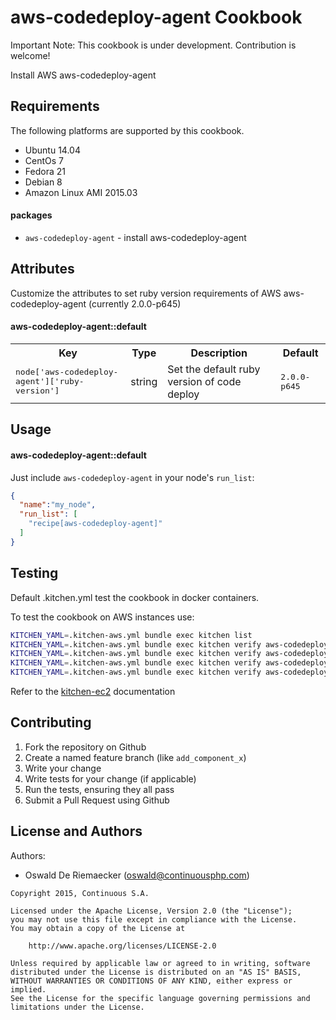 aws-codedeploy-agent Cookbook
===================
Important Note: This cookbook is under development. Contribution is welcome!

Install AWS aws-codedeploy-agent

Requirements
------------
The following platforms are supported by this cookbook.

* Ubuntu 14.04
* CentOs 7 
* Fedora 21
* Debian 8 
* Amazon Linux AMI 2015.03

#### packages
- `aws-codedeploy-agent` - install aws-codedeploy-agent 

Attributes
----------
Customize the attributes to set ruby version requirements of AWS aws-codedeploy-agent (currently 2.0.0-p645) 

#### aws-codedeploy-agent::default
<table>
  <tr>
    <th>Key</th>
    <th>Type</th>
    <th>Description</th>
    <th>Default</th>
  </tr>
  <tr>
    <td><tt>node['aws-codedeploy-agent']['ruby-version']</tt></td>
    <td>string</td>
    <td>Set the default ruby version of code deploy</td>
    <td><tt>2.0.0-p645</tt></td>
  </tr>
</table>

Usage
-----
#### aws-codedeploy-agent::default

Just include `aws-codedeploy-agent` in your node's `run_list`:

```json
{
  "name":"my_node",
  "run_list": [
    "recipe[aws-codedeploy-agent]"
  ]
}
```

Testing
-------
Default .kitchen.yml test the cookbook in docker containers.

To test the cookbook on AWS instances use:
```bash
KITCHEN_YAML=.kitchen-aws.yml bundle exec kitchen list 
KITCHEN_YAML=.kitchen-aws.yml bundle exec kitchen verify aws-codedeploy-agent-ubuntu-1404-aws
KITCHEN_YAML=.kitchen-aws.yml bundle exec kitchen verify aws-codedeploy-agent-ubuntu-1204-aws 
KITCHEN_YAML=.kitchen-aws.yml bundle exec kitchen verify aws-codedeploy-agent-debian-8-aws 
KITCHEN_YAML=.kitchen-aws.yml bundle exec kitchen verify aws-codedeploy-agent-amazon-linux
```

Refer to the [kitchen-ec2](https://github.com/test-kitchen/kitchen-ec2) documentation

Contributing
------------
1. Fork the repository on Github
2. Create a named feature branch (like `add_component_x`)
3. Write your change
4. Write tests for your change (if applicable)
5. Run the tests, ensuring they all pass
6. Submit a Pull Request using Github

License and Authors
-------------------
Authors: 

* Oswald De Riemaecker (oswald@continuousphp.com)

```text
Copyright 2015, Continuous S.A.

Licensed under the Apache License, Version 2.0 (the "License");
you may not use this file except in compliance with the License.
You may obtain a copy of the License at

    http://www.apache.org/licenses/LICENSE-2.0

Unless required by applicable law or agreed to in writing, software
distributed under the License is distributed on an "AS IS" BASIS,
WITHOUT WARRANTIES OR CONDITIONS OF ANY KIND, either express or implied.
See the License for the specific language governing permissions and
limitations under the License.
``` 
